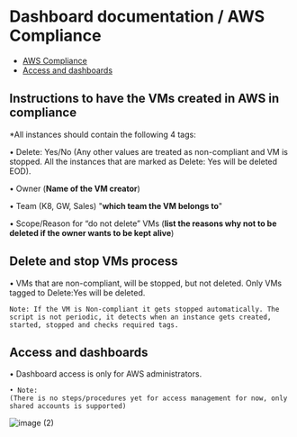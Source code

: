 # Dashboard documentation / AWS Compliance
 
- [AWS Compliance](#Instructions-to-have-the-tags-in-compliance)
- [Access and dashboards](#Access-and-dashboards)


## Instructions to have the VMs created in AWS in compliance

*All instances should contain the following 4 tags:

• Delete: Yes/No (Any other values are treated as non-compliant and VM is stopped. All the instances that are marked as Delete: Yes will be deleted EOD).

• Owner (**Name of the VM creator**)

• Team (K8, GW, Sales) "**which team the VM belongs to**"

• Scope/Reason for “do not delete” VMs
 (**list the reasons why not to be deleted if the owner wants to be kept alive**)
 
 
 ## Delete and stop VMs process

• VMs that are non-compliant, will be stopped, but not deleted. Only VMs tagged to Delete:Yes will be deleted.

```
Note: If the VM is Non-compliant it gets stopped automatically. The script is not periodic, it detects when an instance gets created, started, stopped and checks required tags.
``` 


## Access and dashboards

• Dashboard access is only for AWS administrators. 

```
• Note: 
(There is no steps/procedures yet for access management for now, only shared accounts is supported)
```

![image (2)](https://user-images.githubusercontent.com/76431508/108069641-45842880-706c-11eb-9b19-c048ef57bd2f.png)
 
